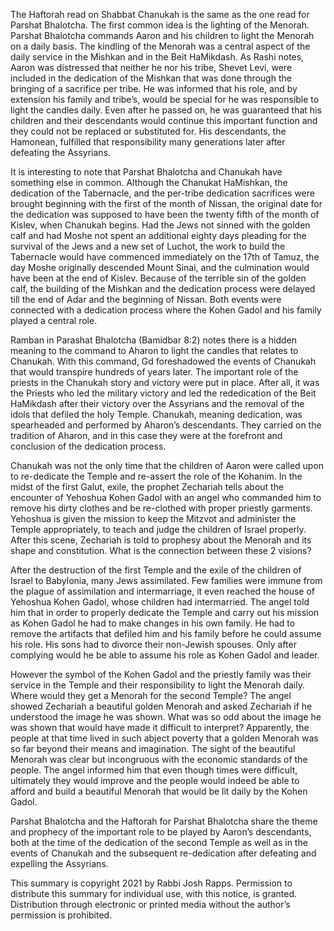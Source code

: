 The Haftorah read on Shabbat Chanukah is the same as the one read for Parshat Bhalotcha. The first common idea is the lighting of the Menorah. Parshat Bhalotcha commands Aaron and his children to light the Menorah on a daily basis. The kindling of the Menorah was a central aspect of the daily service in the Mishkan and in the Beit HaMikdash. As Rashi notes, Aaron was distressed that neither he nor his tribe, Shevet Levi, were included in the dedication of the Mishkan that was done through the bringing of a sacrifice per tribe. He was informed that his role, and by extension his family and tribe’s, would be special for he was responsible to light the candles daily. Even after he passed on, he was guaranteed that his children and their descendants would continue this important function and they could not be replaced or substituted for. His descendants, the Hamonean, fulfilled that responsibility many generations later after defeating the Assyrians.

It is interesting to note that Parshat Bhalotcha and Chanukah have something else in common. Although the Chanukat HaMishkan, the dedication of the Tabernacle, and the per-tribe dedication sacrifices were brought beginning with the first of the month of Nissan, the original date for the dedication was supposed to have been the twenty fifth of the month of Kislev, when Chanukah begins. Had the Jews not sinned with the golden calf and had Moshe not spent an additional eighty days pleading for the survival of the Jews and a new set of Luchot, the work to build the Tabernacle would have commenced immediately on the 17th of Tamuz, the day Moshe originally descended Mount Sinai, and the culmination would have been at the end of Kislev. Because of the terrible sin of the golden calf, the building of the Mishkan and the dedication process were delayed till the end of Adar and the beginning of Nissan. Both events were connected with a dedication process where the Kohen Gadol and his family played a central role.

Ramban in Parashat Bhalotcha (Bamidbar 8:2) notes there is a hidden meaning to the command to Aharon to light the candles that relates to Chanukah. With this command, Gd foreshadowed the events of Chanukah that would transpire hundreds of years later. The important role of the priests in the Chanukah story and victory were put in place. After all, it was the Priests who led the military victory and led the rededication of the Beit HaMikdash after their victory over the Assyrians and the removal of the idols that defiled the holy Temple. Chanukah, meaning dedication, was spearheaded and performed by Aharon’s descendants. They carried on the tradition of Aharon, and in this case they were at the forefront and conclusion of the dedication process.

Chanukah was not the only time that the children of Aaron were called upon to re-dedicate the Temple and re-assert the role of the Kohanim. In the midst of the first Galut, exile, the prophet Zechariah tells about the encounter of Yehoshua Kohen Gadol with an angel who commanded him to remove his dirty clothes and be re-clothed with proper priestly garments. Yehoshua is given the mission to keep the Mitzvot and administer the Temple appropriately, to teach and judge the children of Israel properly. After this scene, Zechariah is told to prophesy about the Menorah and its shape and constitution. What is the connection between these 2 visions?

After the destruction of the first Temple and the exile of the children of Israel to Babylonia, many Jews assimilated. Few families were immune from the plague of assimilation and intermarriage, it even reached the house of Yehoshua Kohen Gadol, whose children had intermarried. The angel told him that in order to properly dedicate the Temple and carry out his mission as Kohen Gadol he had to make changes in his own family. He had to remove the artifacts that defiled him and his family before he could assume his role. His sons had to divorce their non-Jewish spouses. Only after complying would he be able to assume his role as Kohen Gadol and leader.

However the symbol of the Kohen Gadol and the priestly family was their service in the Temple and their responsibility to light the Menorah daily. Where would they get a Menorah for the second Temple? The angel showed Zechariah a beautiful golden Menorah and asked Zechariah if he understood the image he was shown. What was so odd about the image he was shown that would have made it difficult to interpret? Apparently, the people at that time lived in such abject poverty that a golden Menorah was so far beyond their means and imagination. The sight of the beautiful Menorah was clear but incongruous with the economic standards of the people.   The angel informed him that even though times were difficult, ultimately they would improve and the people would indeed be able to afford and build a beautiful Menorah that would be lit daily by the Kohen Gadol.

Parshat Bhalotcha and the Haftorah for Parshat Bhalotcha share the theme and prophecy of the important role to be played by Aaron’s descendants, both at the time of the dedication of the second Temple as well as in the events of Chanukah and the subsequent re-dedication after defeating and expelling the Assyrians.

This summary is copyright 2021 by Rabbi Josh Rapps. Permission to distribute this summary for individual use, with this notice, is granted. Distribution through electronic or printed media without the author’s permission is prohibited.
